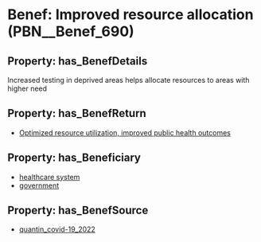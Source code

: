 # Benef: __Improved resource allocation__ (PBN__Benef_690)

## Property: has_BenefDetails

Increased testing in deprived areas helps allocate resources to areas with higher need

## Property: has_BenefReturn

* [Optimized resource utilization, improved public health outcomes](../BenefReturn/PBN__BenefReturn_739)

## Property: has_Beneficiary

* [healthcare system](../Stakeholder/PBN__Stakeholder_70)
* [government](../Stakeholder/PBN__Stakeholder_73)

## Property: has_BenefSource

* [quantin_covid-19_2022](../Article/PBN__Article_136)

